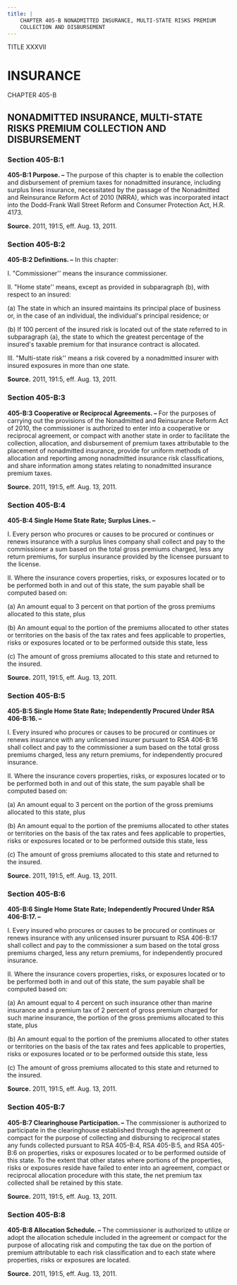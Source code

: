 ```yaml
---
title: |
    CHAPTER 405-B NONADMITTED INSURANCE, MULTI-STATE RISKS PREMIUM
    COLLECTION AND DISBURSEMENT
---
```


TITLE XXXVII
                                             
INSURANCE
=============

CHAPTER 405-B
                                             
NONADMITTED INSURANCE, MULTI-STATE RISKS PREMIUM COLLECTION AND DISBURSEMENT
----------------------------------------------------------------------------

### Section 405-B:1

 **405-B:1 Purpose. –** The purpose of this chapter is to enable the
collection and disbursement of premium taxes for nonadmitted insurance,
including surplus lines insurance, necessitated by the passage of the
Nonadmitted and Reinsurance Reform Act of 2010 (NRRA), which was
incorporated intact into the Dodd-Frank Wall Street Reform and Consumer
Protection Act, H.R. 4173.

**Source.** 2011, 191:5, eff. Aug. 13, 2011.

### Section 405-B:2

 **405-B:2 Definitions. –** In this chapter:
                                             
 I. "Commissioner'' means the insurance commissioner.
                                             
 II. "Home state'' means, except as provided in subparagraph (b),
with respect to an insured:
                                             
 (a) The state in which an insured maintains its principal place
of business or, in the case of an individual, the individual's principal
residence; or
                                             
 (b) If 100 percent of the insured risk is located out of the
state referred to in subparagraph (a), the state to which the greatest
percentage of the insured's taxable premium for that insurance contract
is allocated.
                                             
 III. "Multi-state risk'' means a risk covered by a nonadmitted
insurer with insured exposures in more than one state.

**Source.** 2011, 191:5, eff. Aug. 13, 2011.

### Section 405-B:3

 **405-B:3 Cooperative or Reciprocal Agreements. –** For the purposes
of carrying out the provisions of the Nonadmitted and Reinsurance Reform
Act of 2010, the commissioner is authorized to enter into a cooperative
or reciprocal agreement, or compact with another state in order to
facilitate the collection, allocation, and disbursement of premium taxes
attributable to the placement of nonadmitted insurance, provide for
uniform methods of allocation and reporting among nonadmitted insurance
risk classifications, and share information among states relating to
nonadmitted insurance premium taxes.

**Source.** 2011, 191:5, eff. Aug. 13, 2011.

### Section 405-B:4

 **405-B:4 Single Home State Rate; Surplus Lines. –**
                                             
 I. Every person who procures or causes to be procured or continues
or renews insurance with a surplus lines company shall collect and pay
to the commissioner a sum based on the total gross premiums charged,
less any return premiums, for surplus insurance provided by the licensee
pursuant to the license.
                                             
 II. Where the insurance covers properties, risks, or exposures
located or to be performed both in and out of this state, the sum
payable shall be computed based on:
                                             
 (a) An amount equal to 3 percent on that portion of the gross
premiums allocated to this state, plus
                                             
 (b) An amount equal to the portion of the premiums allocated to
other states or territories on the basis of the tax rates and fees
applicable to properties, risks or exposures located or to be performed
outside this state, less
                                             
 (c) The amount of gross premiums allocated to this state and
returned to the insured.

**Source.** 2011, 191:5, eff. Aug. 13, 2011.

### Section 405-B:5

 **405-B:5 Single Home State Rate; Independently Procured Under RSA
406-B:16. –**
                                             
 I. Every insured who procures or causes to be procured or continues
or renews insurance with any unlicensed insurer pursuant to RSA 406-B:16
shall collect and pay to the commissioner a sum based on the total gross
premiums charged, less any return premiums, for independently procured
insurance.
                                             
 II. Where the insurance covers properties, risks, or exposures
located or to be performed both in and out of this state, the sum
payable shall be computed based on:
                                             
 (a) An amount equal to 3 percent on the portion of the gross
premiums allocated to this state, plus
                                             
 (b) An amount equal to the portion of the premiums allocated to
other states or territories on the basis of the tax rates and fees
applicable to properties, risks or exposures located or to be performed
outside this state, less
                                             
 (c) The amount of gross premiums allocated to this state and
returned to the insured.

**Source.** 2011, 191:5, eff. Aug. 13, 2011.

### Section 405-B:6

 **405-B:6 Single Home State Rate; Independently Procured Under RSA
406-B:17. –**
                                             
 I. Every insured who procures or causes to be procured or continues
or renews insurance with any unlicensed insurer pursuant to RSA 406-B:17
shall collect and pay to the commissioner a sum based on the total gross
premiums charged, less any return premiums, for independently procured
insurance.
                                             
 II. Where the insurance covers properties, risks, or exposures
located or to be performed both in and out of this state, the sum
payable shall be computed based on:
                                             
 (a) An amount equal to 4 percent on such insurance other than
marine insurance and a premium tax of 2 percent of gross premium charged
for such marine insurance, the portion of the gross premiums allocated
to this state, plus
                                             
 (b) An amount equal to the portion of the premiums allocated to
other states or territories on the basis of the tax rates and fees
applicable to properties, risks or exposures located or to be performed
outside this state, less
                                             
 (c) The amount of gross premiums allocated to this state and
returned to the insured.

**Source.** 2011, 191:5, eff. Aug. 13, 2011.

### Section 405-B:7

 **405-B:7 Clearinghouse Participation. –** The commissioner is
authorized to participate in the clearinghouse established through the
agreement or compact for the purpose of collecting and disbursing to
reciprocal states any funds collected pursuant to RSA 405-B:4, RSA
405-B:5, and RSA 405-B:6 on properties, risks or exposures located or to
be performed outside of this state. To the extent that other states
where portions of the properties, risks or exposures reside have failed
to enter into an agreement, compact or reciprocal allocation procedure
with this state, the net premium tax collected shall be retained by this
state.

**Source.** 2011, 191:5, eff. Aug. 13, 2011.

### Section 405-B:8

 **405-B:8 Allocation Schedule. –** The commissioner is authorized to
utilize or adopt the allocation schedule included in the agreement or
compact for the purpose of allocating risk and computing the tax due on
the portion of premium attributable to each risk classification and to
each state where properties, risks or exposures are located.

**Source.** 2011, 191:5, eff. Aug. 13, 2011.
